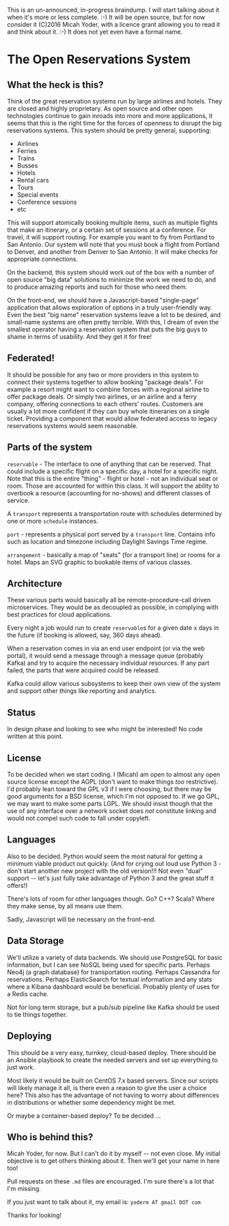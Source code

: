 This is an un-announced, in-progress braindump. I will start talking about it when it's more or less complete. :-)
It will be open source, but for now consider it (C)2016 Micah Yoder, with a licence grant allowing you to read it
and think about it. :-)  It does not yet even have a formal name.

# The Open Reservations System

## What the heck is this?

Think of the great reservation systems run by large airlines and hotels.  They are closed and highly
proprietary.  As open source and other open technologies continue to gain inroads into more and more
applications, it seems that this is the right time for the forces of openness to disrupt the big
reservations systems.  This system should be pretty general, supporting:

* Airlines
* Ferries
* Trains
* Busses
* Hotels
* Rental cars
* Tours
* Special events
* Conference sessions
* etc

This will support atomically booking multiple items, such as multiple flights that make an itinerary,
or a certain set of sessions at a conference.  For travel, it will support routing.  For example you want
to fly from Portland to San Antonio.  Our system will note that you must book a flight from Portland
to Denver, and another from Denver to San Antonio.  It will make checks for appropriate connections.

On the backend, this system should work out of the box with a number of open source "big data"
solutions to minimize the work we need to do, and to produce amazing reports and such for
those who need them.

On the front-end, we should have a Javascript-based "single-page" application that allows exploration
of options in a truly user-friendly way.  Even the best "big name" reservation systems leave a lot to
be desired, and small-name systems are often pretty terrible.  With this, I dream of even the smallest
operator having a reservation system that puts the big guys to shame in terms of usability.  And they
get it for free!

## Federated!

It should be possible for any two or more providers in this system to connect their systems together to
allow booking "package deals".  For example a resort might want to combine forces with a regional
airline to offer package deals.  Or simply two airlines, or an airline and a ferry company, offering
connections to each others' routes.  Customers are usually a lot more confident if they can buy whole
itineraries on a single ticket.  Providing a component that would allow federated access to legacy
reservations systems would seem reasonable.

## Parts of the system

`reservable` - The interface to one of anything that can be reserved.  That could include a specific flight
on a specific day, a hotel for a specific night.  Note that this is the entire "thing" - flight or hotel - not an
individual seat or room.  Those are accounted for within this class.  It will support the ability to overbook
a resource (accounting for no-shows) and different classes of service.

A `transport` represents a transportation route with schedules determined by one or more `schedule`
instances.

`port` - represents a physical port served by a `transport` line. Contains info such as location and timezone
including Daylight Savings Time regime.

`arrangement` - basically a map of "seats" (for a transport line) or rooms for a hotel.  Maps an SVG graphic
to bookable items of various classes.

## Architecture

These various parts would basically all be remote-procedure-call driven microservices.  They would be as decoupled
as possible, in complying with best practices for cloud applications.

Every night a job would run to create `reservable`s for a given date x days in the future (if booking is allowed, say,
360 days ahead).

When a reservation comes in via an end user endpoint (or via the web portal), it would send a message through a
message queue (probably Kafka) and try to acquire the necessary individual resources.  If any part failed, the parts
that were acquired could be released.

Kafka could allow various subsystems to keep their own view of the system and support other things like 
reporting and analytics.

## Status

In design phase and looking to see who might be interested!  No code written at this point.

## License

To be decided when we start coding.  I (Micah) am open to almost any open source license except the AGPL
(don't want to make things *too* restrictive).  I'd probably lean toward the GPL v3 if I were choosing, but
there may be good arguments for a BSD license, which I'm not opposed to.  If we go GPL, we may want
to make some parts LGPL.  We should insist though that the use of any interface over a network socket does
*not* constitute linking and would not compel such code to fall under copyleft.

## Languages

Also to be decided.  Python would seem the most natural for getting a minimum viable product out quickly.
(And for crying out loud use Python 3 - don't start another new project with the old version!!! Not even "dual"
support -- let's just fully take advantage of Python 3 and the great stuff it offers!)

There's lots of room for other languages though.  Go?  C++?  Scala?  Where they make sense, by all means use them.

Sadly, Javascript will be necessary on the front-end.

## Data Storage

We'll utilize a variety of data backends.  We should use PostgreSQL for basic information, but I can see NoSQL being used
for specific parts. Perhaps Neo4j (a graph database) for transportation routing. Perhaps Cassandra for reservations.
Perhaps ElasticSearch for textual information and any stats where a Kibana dashboard would be beneficial. Probably plenty
of uses for a Redis cache.

Not for long term storage, but a pub/sub pipeline like Kafka should be used to tie things together.

## Deploying

This should be a very easy, turnkey, cloud-based deploy.  There should be an Ansible playbook to create the needed
servers and set up everything to just work.

Most likely it would be built on CentOS 7.x based servers.  Since our scripts will likely manage it all, is there even
a reason to give the user a choice here?  This also has the advantage of not having to worry about differences in
distributions or whether some dependency might be met.

Or maybe a container-based deploy?  To be decided ...

## Who is behind this?

Micah Yoder, for now.  But I can't do it by myself -- not even close.  My initial objective is to get others thinking
about it.  Then we'll get your name in here too!

Pull requests on these `.md` files are encouraged.  I'm sure there's a lot that I'm missing.

If you just want to talk about it, my email is: `yoderm AT gmail DOT com`

Thanks for looking!
